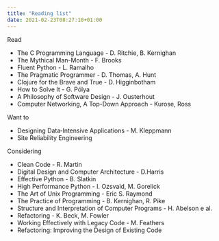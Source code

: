 ```yaml
---
title: "Reading list"
date: 2021-02-23T08:27:10+01:00
---
```


Read
- The C Programming Language - D. Ritchie, B. Kernighan
- The Mythical Man-Month - F. Brooks
- Fluent Python - L. Ramalho
- The Pragmatic Programmer - D. Thomas, A. Hunt
- Clojure for the Brave and True - D. Higginbotham
- How to Solve It - G. Pólya
- A Philosophy of Software Design - J. Ousterhout
- Computer Networking, A Top-Down Approach - Kurose, Ross

Want to
- Designing Data‑Intensive Applications - M. Kleppmann
- Site Reliability Engineering

Considering
- Clean Code - R. Martin
- Digital Design and Computer Architecture - D.Harris 
- Effective Python - B. Slatkin
- High Performance Python - I. Ozsvald, M. Gorelick
- The Art of Unix Programming - Eric S. Raymond
- The Practice of Programming - B. Kernighan, R. Pike
- Structure and Interpretation of Computer Programs - H. Abelson e al.
- Refactoring - K. Beck, M. Fowler 
- Working Effectively with Legacy Code - M. Feathers
- Refactoring: Improving the Design of Existing Code
